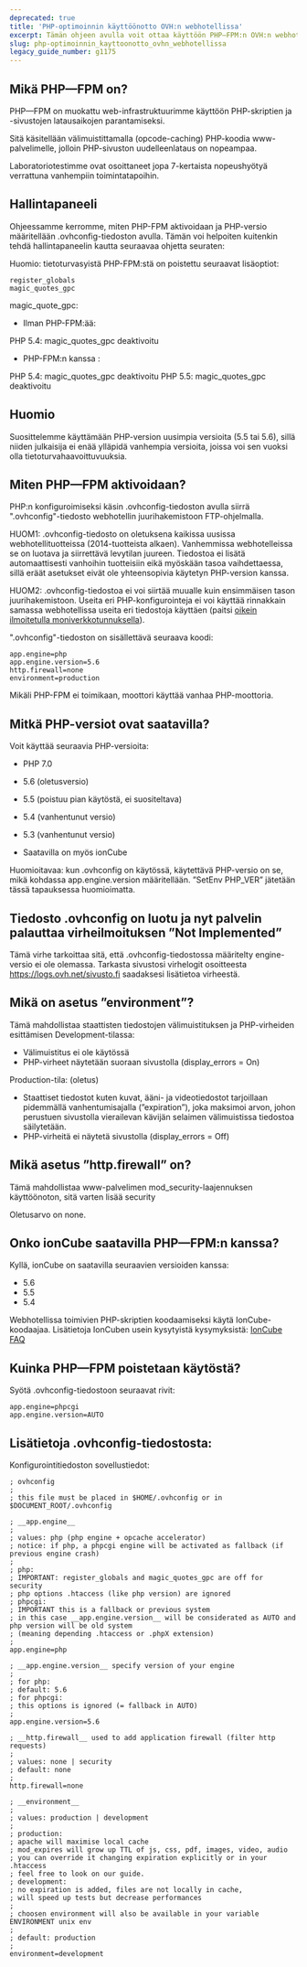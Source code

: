 ```yaml
---
deprecated: true
title: 'PHP-optimoinnin käyttöönotto OVH:n webhotellissa'
excerpt: Tämän ohjeen avulla voit ottaa käyttöön PHP—FPM:n OVH:n webhotellissa, joka parantaa PHP-sivujen latausaikoja
slug: php-optimoinnin_kayttoonotto_ovhn_webhotellissa
legacy_guide_number: g1175
---
```



## Mikä PHP—FPM on?
PHP—FPM on muokattu web-infrastruktuurimme käyttöön PHP-skriptien ja -sivustojen latausaikojen parantamiseksi.

Sitä käsitellään välimuistittamalla (opcode-caching) PHP-koodia www-palvelimelle, jolloin PHP-sivuston uudelleenlataus on nopeampaa.

Laboratoriotestimme ovat osoittaneet jopa 7-kertaista nopeushyötyä verrattuna vanhempiin toimintatapoihin.

## Hallintapaneeli
Ohjeessamme kerromme, miten PHP-FPM aktivoidaan ja PHP-versio määritellään .ovhconfig-tiedoston avulla. Tämän voi helpoiten kuitenkin tehdä hallintapaneelin kautta seuraavaa ohjetta seuraten: []({legacy}1999)

Huomio: tietoturvasyistä PHP-FPM:stä on poistettu seuraavat lisäoptiot:


```
register_globals
magic_quotes_gpc
```



magic_quote_gpc:


- Ilman PHP-FPM:ää:


PHP 5.4: magic_quotes_gpc deaktivoitu


- PHP-FPM:n kanssa :


PHP 5.4: magic_quotes_gpc deaktivoitu
PHP 5.5: magic_quotes_gpc deaktivoitu

## Huomio
Suosittelemme käyttämään PHP-version uusimpia versioita (5.5 tai 5.6), sillä niiden julkaisija ei enää ylläpidä vanhempia versioita, joissa voi sen vuoksi olla tietoturvahaavoittuvuuksia.


## Miten PHP—FPM aktivoidaan?
PHP:n konfiguroimiseksi käsin .ovhconfig-tiedoston avulla siirrä ".ovhconfig"-tiedosto webhotellin juurihakemistoon FTP-ohjelmalla.

HUOM1: .ovhconfig-tiedosto on oletuksena kaikissa uusissa webhotellituotteissa (2014-tuotteista alkaen). Vanhemmissa webhotelleissa se on luotava ja siirrettävä levytilan juureen.
Tiedostoa ei lisätä automaattisesti vanhoihin tuotteisiin eikä myöskään tasoa vaihdettaessa, sillä eräät asetukset eivät ole yhteensopivia käytetyn PHP-version kanssa.

HUOM2: .ovhconfig-tiedostoa ei voi siirtää muualle kuin ensimmäisen tason juurihakemistoon. Useita eri PHP-konfigurointeja ei voi käyttää rinnakkain samassa webhotellissa useita eri tiedostoja käyttäen (paitsi [oikein ilmoitetulla moniverkkotunnuksella](https://www.ovh-hosting.fi/g1332.verkkotunnus_ja_aliverkkotunnus_webhotelliin)).

".ovhconfig"-tiedoston on sisällettävä seuraava koodi:


```
app.engine=php
app.engine.version=5.6
http.firewall=none
environment=production
```


Mikäli PHP-FPM ei toimikaan, moottori käyttää vanhaa PHP-moottoria.


## Mitkä PHP-versiot ovat saatavilla?
Voit käyttää seuraavia PHP-versioita:

- PHP 7.0
- 5.6 (oletusversio)
- 5.5 (poistuu pian käytöstä, ei suositeltava)
- 5.4 (vanhentunut versio)
- 5.3 (vanhentunut versio)

- Saatavilla on myös ionCube

Huomioitavaa: kun .ovhconfig on käytössä, käytettävä PHP-versio on se, mikä kohdassa app.engine.version määritellään. ”SetEnv PHP_VER” jätetään tässä tapauksessa huomioimatta.



## Tiedosto .ovhconfig on luotu ja nyt palvelin palauttaa virheilmoituksen ”Not Implemented”
Tämä virhe tarkoittaa sitä, että .ovhconfig-tiedostossa määritelty engine-versio ei ole olemassa. Tarkasta sivustosi virhelogit osoitteesta https://logs.ovh.net/sivusto.fi saadaksesi lisätietoa virheestä.


## Mikä on asetus ”environment”?
Tämä mahdollistaa staattisten tiedostojen välimuistituksen ja PHP-virheiden esittämisen Development-tilassa:

- Välimuistitus ei ole käytössä
- PHP-virheet näytetään suoraan sivustolla (display_errors = On)

Production-tila: (oletus)
- Staattiset tiedostot kuten kuvat, ääni- ja videotiedostot tarjoillaan pidemmällä vanhentumisajalla (”expiration”), joka maksimoi arvon, johon perustuen sivustolla vierailevan kävijän selaimen välimuistissa tiedostoa säilytetään.
- PHP-virheitä ei näytetä sivustolla (display_errors = Off)




## Mikä asetus ”http.firewall” on?
Tämä mahdollistaa www-palvelimen mod_security-laajennuksen käyttöönoton,
sitä varten lisää security

Oletusarvo on none.


## Onko ionCube saatavilla PHP—FPM:n kanssa?
Kyllä, ionCube on saatavilla seuraavien versioiden kanssa:

- 5.6
- 5.5
- 5.4


Webhotellissa toimivien PHP-skriptien koodaamiseksi käytä IonCube-koodaajaa. Lisätietoja IonCuben usein kysytyistä kysymyksistä:
[IonCube FAQ](http://www.ioncube.com/faq.php)


## Kuinka PHP—FPM poistetaan käytöstä?
Syötä .ovhconfig-tiedostoon seuraavat rivit:


```
app.engine=phpcgi
app.engine.version=AUTO
```




## Lisätietoja .ovhconfig-tiedostosta:
Konfigurointitiedoston sovellustiedot:


```
; ovhconfig
;
; this file must be placed in $HOME/.ovhconfig or in $DOCUMENT_ROOT/.ovhconfig

; __app.engine__
;
; values: php (php engine + opcache accelerator)
; notice: if php, a phpcgi engine will be activated as fallback (if previous engine crash)
;
; php:
; IMPORTANT: register_globals and magic_quotes_gpc are off for security
; php options .htaccess (like php version) are ignored
; phpcgi:
; IMPORTANT this is a fallback or previous system
; in this case __app.engine.version__ will be considerated as AUTO and php version will be old system
; (meaning depending .htaccess or .phpX extension)
;
app.engine=php

; __app.engine.version__ specify version of your engine
;
; for php:
; default: 5.6
; for phpcgi:
; this options is ignored (= fallback in AUTO)
;
app.engine.version=5.6

; __http.firewall__ used to add application firewall (filter http requests)
;
; values: none | security
; default: none
;
http.firewall=none

; __environment__
;
; values: production | development
;
; production:
; apache will maximise local cache
; mod_expires will grow up TTL of js, css, pdf, images, video, audio
; you can override it changing expiration explicitly or in your .htaccess
; feel free to look on our guide.
; development:
; no expiration is added, files are not locally in cache,
; will speed up tests but decrease performances
;
; choosen environment will also be available in your variable ENVIRONMENT unix env
;
; default: production
;
environment=development
```



